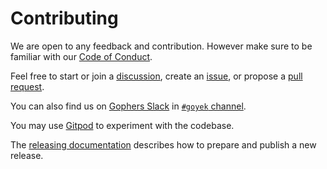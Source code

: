 # Contributing

We are open to any feedback and contribution.
However make sure to be familiar with our [Code of Conduct](code-of-conduct.md).

Feel free to start or join a [discussion](https://github.com/goyek/goyek/discussions),
create an [issue](https://github.com/goyek/goyek/issues),
or propose a [pull request](https://github.com/goyek/goyek/pulls).

You can also find us on [Gophers Slack](https://invite.slack.golangbridge.org/) in [`#goyek` channel](https://gophers.slack.com/archives/C020UNUK7LL).

You may use [Gitpod](https://gitpod.io/#https://github.com/goyek/goyek) to experiment with the codebase.

The [releasing documentation](releasing.md) describes how to prepare and publish a new release.
